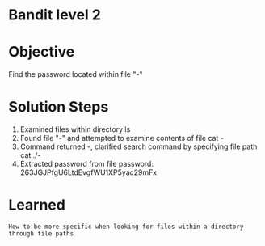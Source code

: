 # Bandit level 2

# Objective
Find the password located within file "-"

# Solution Steps
1. Examined files within directory
    ls
2. Found file "-" and attempted to examine contents of file
    cat -
3. Command returned -, clarified search command by specifying file path
    cat ./-
4. Extracted password from file
    password: 263JGJPfgU6LtdEvgfWU1XP5yac29mFx
# Learned
    How to be more specific when looking for files within a directory through file paths
